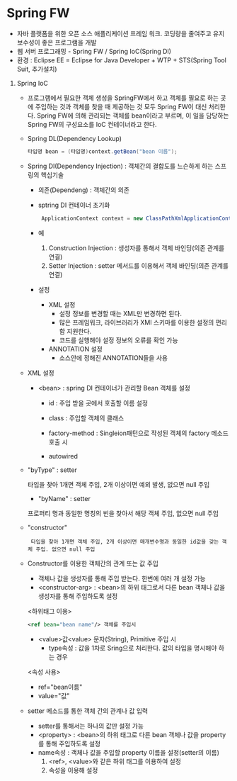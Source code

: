 # Spring FW

- 자바 플랫폼을 위한 오픈 소스 애플리케이션 프레임 워크. 코딩량을 줄여주고 유지보수성이 좋은 프로그램을 개발
- 웹 서버 프로그래밍 - Spring FW / Spring IoC(Spring DI)
- 환경 : Eclipse EE = Eclipse for Java Developer + WTP + STS(Spring Tool Suit, 추가설치)

1. Spring IoC

   - 프로그램에서 필요한 객체 생성을 SpringFW에서 하고 객체를 필요로 하는 곳에 주입하는 것과 객체를 찾을 때 제공하는 것 모두 Spring FW이 대신 처리한다. Spring FW에 의해 관리되는 객체를 bean이라고 부르며, 이 일을 담당하는 Spring FW의 구성요소를 IoC 컨테이너라고 한다.

   - Spring DL(Dependency Lookup)

     ```java
     타입명 bean = (타입명)context.getBean("bean 이름");
     ```

   - Spring DI(Dependency Injection) : 객체간의 결합도를 느슨하게 하는 스프링의 핵심기술

     - 의존(Dependeng) : 객체간의 의존

     - sptring DI 컨테이너 초기화

       ```java
        ApplicationContext context = new ClassPathXmlApplicationContext("bean 설정 파일");
       ```

     - 예
       1. Construction Injection : 생성자를 통해서 객체 바인딩(의존 관계를 연결)
       2. Setter Injection : setter 메서드를 이용해서 객체 바인딩(의존 관계를 연결)
     - 설정
       - XML 설정
         - 설정 정보를 변경할 때는 XML만 변경하면 된다.
         - 많은 프레임워크, 라이브러리가 XMl 스키마를 이용한 설정의 편리함 지원한다.
         - 코드를 실행해야 설정 정보의 오류를 확인 가능
       - ANNOTATION 설정
         - 소스안에 정해진 ANNOTATION들을 사용

   - XML 설정

     - &lt;bean> : spring DI 컨테이너가 관리할 Bean 객체를 설정

       - id : 주입 받을 곳에서 호출할 이름 설정
     
       - class : 주입할 객체의 클래스

       - factory-method : Singleion패턴으로 작성된 객체의 factory 메소드 호출 시

       - autowired
     
    - "byType" : setter
     
      타입을 찾아 1개면 객체 주입, 2개 이상이면 예외 발생, 없으면 null 주입
     
         - "byName" : setter
     
      프로퍼티 명과 동일한 명칭의 빈을 찾아서 해당 객체 주입, 없으면 null 주입
     
    - "constructor"
     
           타입을 찾아 1개면 객체 주입, 2개 이상이면 매개변수명과 동일한 id값을 갖는 객체 주입. 없으면 null 주입

     - Constructor를 이용한 객체간의 관계 또는 값 주입

       - 객체나 값을 생성자를 통해 주입 받는다. 한번에 여러 개 설정 가능
       - &lt;constructor-arg> : &lt;bean>의 하위 태그로서 다른 bean 객체나 값을 생성자를 통해 주입하도록 설정
     
       <하위태그 이용>
     
       ```xml
       <ref bean="bean name"/> 객체를 주입시
       ```
        - &lt;value>값&lt;value> 문자(String), Primitive 주입 시
          	- type속성 : 값을 1차로 Sring으로 처리한다. 값의 타입을 명시해야 하는 경우
     
       &lt;속성 사용>
     
       - ref="bean이름"
       - value="값"
     
     - setter 메소드를 통한 객체 간의 관계나 값 입력
     
       - setter를 통해서는 하나의 값만 설정 가능
       - &lt;property> : &lt;bean>의 하위 태그로 다른 bean 객체나 값을 property를 통해 주입하도록 설정
       - name속성 : 객체나 값을 주입할 property 이름을 설정(setter의 이름)
         1. &lt;ref>, &lt;value>와 같은 하위 태그를 이용하여 설정
         2. 속성을 이용해 설정